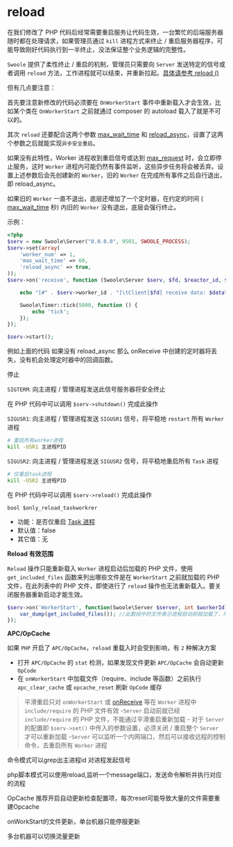 # reload



在我们修改了 PHP 代码后经常需要重启服务让代码生效，一台繁忙的后端服务器随时都在处理请求，如果管理员通过 `kill` 进程方式来终止 / 重启服务器程序，可能导致刚好代码执行到一半终止，没法保证整个业务逻辑的完整性。

`Swoole` 提供了柔性终止 / 重启的机制，管理员只需要向 `Server` 发送特定的信号或者调用 `reload` 方法，工作进程就可以结束，并重新拉起。[具体请参考 reload ()](https://wiki.swoole.com/#/server/methods?id=reload)

但有几点要注意：

首先要注意新修改的代码必须要在 `OnWorkerStart` 事件中重新载入才会生效，比如某个类在 `OnWorkerStart` 之前就通过 composer 的 autoload 载入了就是不可以的。

其次 `reload` 还要配合这两个参数 [max_wait_time](https://wiki.swoole.com/#/server/setting?id=max_wait_time) 和 [reload_async](https://wiki.swoole.com/#/server/setting?id=reload_async)，设置了这两个参数之后就能实现`异步安全重启`。

如果没有此特性，Worker 进程收到重启信号或达到 [max_request](https://wiki.swoole.com/#/server/setting?id=max_request) 时，会立即停止服务，这时 `Worker` 进程内可能仍然有事件监听，这些异步任务将会被丢弃。设置上述参数后会先创建新的 `Worker`，旧的 `Worker` 在完成所有事件之后自行退出，即 reload_async。

如果旧的 `Worker` 一直不退出，底层还增加了一个定时器，在约定的时间 ( [max_wait_time](https://wiki.swoole.com/#/server/setting?id=max_wait_time) 秒) 内旧的 `Worker` 没有退出，底层会强行终止。

示例：

```php
<?php
$serv = new Swoole\Server("0.0.0.0", 9501, SWOOLE_PROCESS);
$serv->set(array(
    'worker_num' => 1,
    'max_wait_time' => 60,
    'reload_async' => true,
));
$serv->on('receive', function (Swoole\Server $serv, $fd, $reactor_id, $data) {

    echo "[#" . $serv->worker_id . "]\tClient[$fd] receive data: $data\n";

    Swoole\Timer::tick(5000, function () {
        echo 'tick';
    });
});

$serv->start();
```

例如上面的代码 如果没有 reload_async 那么 onReceive 中创建的定时器将丢失，没有机会处理定时器中的回调函数。



停止

`SIGTERM`: 向主进程 / 管理进程发送此信号服务器将安全终止

在 PHP 代码中可以调用 `$serv->shutdown()` 完成此操作

`SIGUSR1`: 向主进程 / 管理进程发送 `SIGUSR1` 信号，将平稳地 `restart` 所有 `Worker` 进程

```bash
# 重启所有worker进程 
kill -USR1 主进程PID
```

`SIGUSR2`: 向主进程 / 管理进程发送 `SIGUSR2` 信号，将平稳地重启所有 `Task` 进程

```bash
# 仅重启task进程 
kill -USR2 主进程PID
```

在 PHP 代码中可以调用 `$serv->reload()` 完成此操作

```
bool $only_reload_taskworkrer
```

- 功能：是否仅重启 [Task 进程](https://wiki.swoole.com/#/learn?id=taskworker进程)
- 默认值：false
- 其它值：无



**Reload 有效范围**

`Reload` 操作只能重新载入 `Worker` 进程启动后加载的 PHP 文件，使用 `get_included_files` 函数来列出哪些文件是在 `WorkerStart` 之前就加载的 PHP 文件，在此列表中的 PHP 文件，即使进行了 `reload` 操作也无法重新载入。要关闭服务器重新启动才能生效。

```php
$serv->on('WorkerStart', function(Swoole\Server $server, int $workerId) {
    var_dump(get_included_files()); //此数组中的文件表示进程启动前就加载了，所以无法reload
});
```



**APC/OpCache**

如果 `PHP` 开启了 `APC/OpCache`，`reload` 重载入时会受到影响，有 `2` 种解决方案

- 打开 `APC/OpCache` 的 `stat` 检测，如果发现文件更新 `APC/OpCache` 会自动更新 `OpCode`
- 在 `onWorkerStart` 中加载文件（require、include 等函数）之前执行 `apc_clear_cache` 或 `opcache_reset` 刷新 `OpCode` 缓存

>  平滑重启只对 `onWorkerStart` 或 [onReceive](https://wiki.swoole.com/#/server/events?id=onreceive) 等在 `Worker` 进程中 `include/require` 的 PHP 文件有效
> -`Server` 启动前就已经 `include/require` 的 PHP 文件，不能通过平滑重启重新加载
> \- 对于 `Server` 的配置即 `$serv->set()` 中传入的参数设置，必须关闭 / 重启整个 `Server` 才可以重新加载
> -`Server` 可以监听一个内网端口，然后可以接收远程的控制命令，去重启所有 `Worker` 进程



命令模式可以grep出主进程id 对进程发起信号

php脚本模式可以使用reload,监听一个message端口，发送命令解析并执行对应的流程

OpCache  推荐开启自动更新检查配置项，每次reset可能导致大量的文件需要重建Opcache

onWorkStart的文件更新，单台机器只能停服更新

多台机器可以切换流量更新



